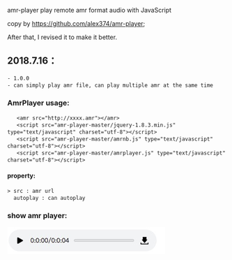 amr-player
play remote amr format audio with JavaScript  

copy by https://github.com/alex374/amr-player;
	
After that, I revised it to make it better.

## 2018.7.16：
	- 1.0.0
	- can simply play amr file, can play multiple amr at the same time

### AmrPlayer usage:
	
   > <body>
	   <amr src="http://xxxx.amr"></amr>
	   <script src="amr-player-master/jquery-1.8.3.min.js" type="text/javascript" charset="utf-8"></script>
	   <script src="amr-player-master/amrnb.js" type="text/javascript" charset="utf-8"></script>
	   <script src="amr-player-master/amrplayer.js" type="text/javascript" charset="utf-8"></script>
   </body>
   
#### property:
	> src : amr url
	  autoplay : can autoplay
   
### show amr player: 
![amrPayer](amrPlayer.png "amrPayer")
   
   
